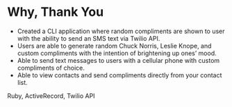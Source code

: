 # Why, Thank You

* Created a CLI application where random compliments are shown to user with the ability to send an SMS text via Twilio API. 
* Users are able to generate random Chuck Norris, Leslie Knope, and custom compliments with the intention of brightening up ones’ mood.
* Able to send text messages to users with a cellular phone with custom compliments of choice.
* Able to view contacts and send compliments directly from your contact list.

Ruby, ActiveRecord, Twilio API

